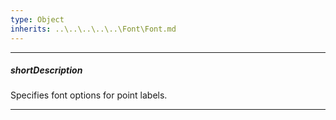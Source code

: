 ```yaml
---
type: Object
inherits: ..\..\..\..\..\Font\Font.md
---
```

---
##### shortDescription
Specifies font options for point labels.

---
